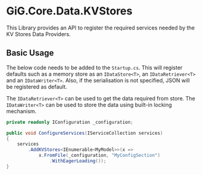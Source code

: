 # GiG.Core.Data.KVStores

This Library provides an API to register the required services needed by the KV Stores Data Providers.

## Basic Usage

The below code needs to be added to the `Startup.cs`. This will register defaults such as a memory store as an `IDataStore<T>`, an `IDataRetriever<T>` and an `IDataWriter<T>`. Also, if the serialisation is not specified, JSON will be registered as default.

The `IDataRetriever<T>` can be used to get the data required from store.
The `IDataWriter<T>` can be used to store the data using built-in locking mechanism.
 
```csharp
private readonly IConfiguration _configuration;

public void ConfigureServices(IServiceCollection services)
{
    services
        .AddKVStores<IEnumerable<MyModel>>(x =>
            x.FromFile(_configuration, "MyConfigSection")
                .WithEagerLoading());
}
```
